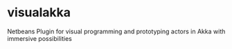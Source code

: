 # visualakka
Netbeans Plugin for visual programming and prototyping actors in Akka with immersive possibilities
